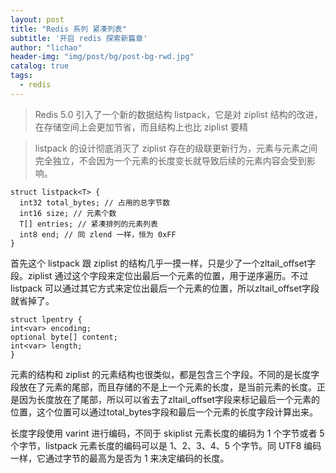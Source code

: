 ```yaml
---
layout: post
title: "Redis 系列 紧凑列表"
subtitle: '开启 redis 探索新篇章'
author: "lichao"
header-img: "img/post/bg/post-bg-rwd.jpg"
catalog: true
tags:
  - redis 
---
```


> Redis 5.0 引入了一个新的数据结构 listpack，它是对 ziplist 结构的改进，在存储空间上会更加节省，而且结构上也比 ziplist 要精

> listpack 的设计彻底消灭了 ziplist 存在的级联更新行为，元素与元素之间完全独立，不会因为一个元素的长度变长就导致后续的元素内容会受到影响。

```
struct listpack<T> {
  int32 total_bytes; // 占用的总字节数
  int16 size; // 元素个数
  T[] entries; // 紧凑排列的元素列表
  int8 end; // 同 zlend 一样，恒为 0xFF
}
```

首先这个 listpack 跟 ziplist 的结构几乎一摸一样，只是少了一个zltail_offset字段。ziplist 通过这个字段来定位出最后一个元素的位置，用于逆序遍历。不过 listpack 可以通过其它方式来定位出最后一个元素的位置，所以zltail_offset字段就省掉了。

```
struct lpentry {
int<var> encoding;
optional byte[] content;
int<var> length;
}
```

元素的结构和 ziplist 的元素结构也很类似，都是包含三个字段。不同的是长度字段放在了元素的尾部，而且存储的不是上一个元素的长度，是当前元素的长度。正是因为长度放在了尾部，所以可以省去了zltail_offset字段来标记最后一个元素的位置，这个位置可以通过total_bytes字段和最后一个元素的长度字段计算出来。

长度字段使用 varint 进行编码，不同于 skiplist 元素长度的编码为 1 个字节或者 5 个字节，listpack 元素长度的编码可以是 1、2、3、4、5 个字节。同 UTF8 编码一样，它通过字节的最高为是否为 1 来决定编码的长度。